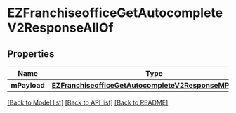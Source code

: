 # EZFranchiseofficeGetAutocompleteV2ResponseAllOf

## Properties
Name | Type | Description | Notes
------------ | ------------- | ------------- | -------------
**mPayload** | [**EZFranchiseofficeGetAutocompleteV2ResponseMPayload***](EZFranchiseofficeGetAutocompleteV2ResponseMPayload.md) |  | 

[[Back to Model list]](../README.md#documentation-for-models) [[Back to API list]](../README.md#documentation-for-api-endpoints) [[Back to README]](../README.md)


